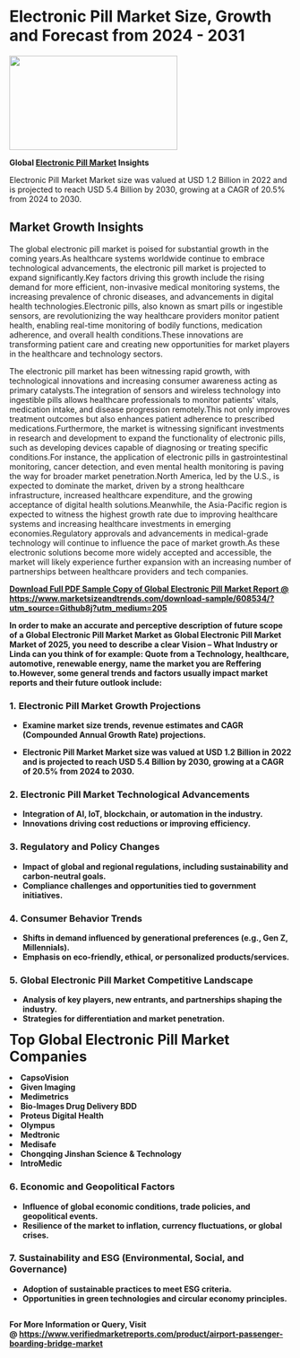 <H1>Electronic Pill Market Size, Growth and Forecast from 2024 - 2031</H1><img class="aligncenter size-medium wp-image-584254" src="https://thirdeyenews.in/wp-content/uploads/2024/09/Global-Market-Research-300x168.jpeg" alt="" width="300" height="168" /><p><strong>Global&nbsp;<a href="https://www.marketsizeandtrends.com/download-sample/608534/?utm_source=Github8j?utm_medium=205">Electronic Pill Market</a> Insights</strong></p><p>Electronic Pill Market Market size was valued at USD 1.2 Billion in 2022 and is projected to reach USD 5.4 Billion by 2030, growing at a CAGR of 20.5% from 2024 to 2030.</p><p><h2>Market Growth Insights</h2> <p>The global electronic pill market is poised for substantial growth in the coming years.As healthcare systems worldwide continue to embrace technological advancements, the electronic pill market is projected to expand significantly.Key factors driving this growth include the rising demand for more efficient, non-invasive medical monitoring systems, the increasing prevalence of chronic diseases, and advancements in digital health technologies.Electronic pills, also known as smart pills or ingestible sensors, are revolutionizing the way healthcare providers monitor patient health, enabling real-time monitoring of bodily functions, medication adherence, and overall health conditions.These innovations are transforming patient care and creating new opportunities for market players in the healthcare and technology sectors.</p> <p><strong><a href="#"></a></strong></p> <p>The electronic pill market has been witnessing rapid growth, with technological innovations and increasing consumer awareness acting as primary catalysts.The integration of sensors and wireless technology into ingestible pills allows healthcare professionals to monitor patients' vitals, medication intake, and disease progression remotely.This not only improves treatment outcomes but also enhances patient adherence to prescribed medications.Furthermore, the market is witnessing significant investments in research and development to expand the functionality of electronic pills, such as developing devices capable of diagnosing or treating specific conditions.For instance, the application of electronic pills in gastrointestinal monitoring, cancer detection, and even mental health monitoring is paving the way for broader market penetration.North America, led by the U.S., is expected to dominate the market, driven by a strong healthcare infrastructure, increased healthcare expenditure, and the growing acceptance of digital health solutions.Meanwhile, the Asia-Pacific region is expected to witness the highest growth rate due to improving healthcare systems and increasing healthcare investments in emerging economies.Regulatory approvals and advancements in medical-grade technology will continue to influence the pace of market growth.As these electronic solutions become more widely accepted and accessible, the market will likely experience further expansion with an increasing number of partnerships between healthcare providers and tech companies.</p> <p><strong><a href="#"></p><p><span class=""><strong>Download Full PDF Sample Copy of Global Electronic Pill Market Report</strong> @ <a href="https://www.marketsizeandtrends.com/download-sample/608534/?utm_source=Github8j?utm_medium=205" target="_blank">https://www.marketsizeandtrends.com/download-sample/608534/?utm_source=Github8j?utm_medium=205</a></span></p><p>In order to make an accurate and perceptive description of future scope of a Global&nbsp;Electronic Pill Market Market as Global&nbsp;Electronic Pill Market Market of 2025, you need to describe a clear Vision &ndash; What Industry or Linda can you think of for example: Quote from a Technology, healthcare, automotive, renewable energy, name the market you are Reffering to.However, some general trends and factors usually impact market reports and their future outlook include:</p><h3>1.&nbsp;<strong>Electronic Pill Market Growth Projections</strong></h3><ul><li>Examine market size trends, revenue estimates and CAGR (Compounded Annual Growth Rate) projections.</li><li><p>Electronic Pill Market Market size was valued at USD 1.2 Billion in 2022 and is projected to reach USD 5.4 Billion by 2030, growing at a CAGR of 20.5% from 2024 to 2030.</p></li></ul><h3>2.&nbsp;<strong>Electronic Pill Market Technological Advancements</strong></h3><ul><li>Integration of AI, IoT, blockchain, or automation in the industry.</li><li>Innovations driving cost reductions or improving efficiency.</li></ul><h3>3.&nbsp;<strong>Regulatory and Policy Changes</strong></h3><ul><li>Impact of global and regional regulations, including sustainability and carbon-neutral goals.</li><li>Compliance challenges and opportunities tied to government initiatives.</li></ul><h3>4.&nbsp;<strong>Consumer Behavior Trends</strong></h3><ul><li>Shifts in demand influenced by generational preferences (e.g., Gen Z, Millennials).</li><li>Emphasis on eco-friendly, ethical, or personalized products/services.</li></ul><h3>5.&nbsp;<strong>Global Electronic Pill Market Competitive Landscape</strong></h3><ul><li>Analysis of key players, new entrants, and partnerships shaping the industry.</li><li>Strategies for differentiation and market penetration.</li></ul><p data-pm-slice="1 1 []"><span style="color: inherit; font-family: inherit; font-size: 25px;">Top Global Electronic Pill Market Companies</span></p><div class="" data-test-id=""><p><li>CapsoVision</li><li> Given Imaging</li><li> Medimetrics</li><li> Bio-Images Drug Delivery BDD</li><li> Proteus Digital Health</li><li> Olympus</li><li> Medtronic</li><li> Medisafe</li><li> Chongqing Jinshan Science & Technology</li><li> IntroMedic</li></p></div><h3>6.&nbsp;<strong>Economic and Geopolitical Factors</strong></h3><ul><li>Influence of global economic conditions, trade policies, and geopolitical events.</li><li>Resilience of the market to inflation, currency fluctuations, or global crises.</li></ul><h3>7.&nbsp;<strong>Sustainability and ESG (Environmental, Social, and Governance)</strong></h3><ul><li>Adoption of sustainable practices to meet ESG criteria.</li><li>Opportunities in green technologies and circular economy principles.</li></ul><h2><strong style="font-size: 14px;">For More Information or Query, Visit @&nbsp;</strong><a style="background-color: #ffffff; font-size: 14px;" href="https://www.marketsizeandtrends.com/report/electronic-pill-market/" target="_blank">https://www.verifiedmarketreports.com/product/airport-passenger-boarding-bridge-market</a></h2>